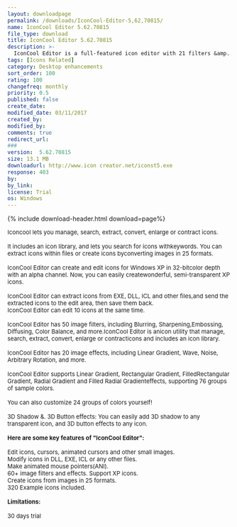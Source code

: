 ```yaml
---
layout: downloadpage
permalink: /downloads/IconCool-Editor-5,62,70815/
name: IconCool Editor 5.62.70815
file_type: download
title: IconCool Editor 5.62.70815
description: >-
  IconCool Editor is a full-featured icon editor with 21 filters &amp. 13 effects
tags: [Icons Related]
category: Desktop enhancements
sort_order: 100
rating: 100
changefreq: monthly
priority: 0.5
published: false
create_date: 
modified_date: 03/11/2017
created_by: 
modified_by: 
comments: true
redirect_url: 
### 
version:  5.62.70815
size: 13.1 MB
downloadurl: http://www.icon creator.net/iconst5.exe
response: 403
by: 
by_link: 
license: Trial 
os: Windows
---
```


{% include download-header.html download=page%}

<p style="fix-download-text !important">
<p><font size="2"><p>Iconcool lets you manage, search, extract, convert, enlarge or contract icons. <br />
<br />
It includes an icon library, and lets you search for icons withkeywords. You can extract icons within files or create icons byconverting images in 25 formats.<br />
<br />
IconCool Editor can create and edit icons for Windows XP in 32-bitcolor depth with an alpha channel. Now, you can easily createwonderful, semi-transparent XP icons. <br />
<br />
IconCool Editor can extract icons from EXE, DLL, ICL and other files,and send the extracted icons to the edit area, then save them back. <br />
IconCool Editor can edit 10 icons at the same time. <br />
<br />
IconCool Editor has 50 image filters, including Blurring, Sharpening,Embossing, Diffusing, Color Balance, and more.IconCool Editor is anicon utility that manage, search, extract, convert, enlarge or contracticons and includes an icon library.<br />
<br />
IconCool Editor has 20 image effects, including Linear Gradient, Wave, Noise, Arbitrary Rotation, and more.<br />
<br />
IconCool Editor supports Linear Gradient, Rectangular Gradient, FilledRectangular Gradient, Radial Gradient and Filled Radial Gradienteffects, supporting 76 groups of sample colors. <br />
<br />
You can also customize 24 groups of colors yourself!<br />
<br />
3D Shadow &amp;. 3D Button effects: You can easily add 3D shadow to any transparent icon, and 3D button effects to any icon.<br />
<br />
<span><strong>Here are some key features of "IconCool Editor":</strong></span><br />
<br />
Edit icons, cursors, animated cursors and other small images.<br />
Modify icons in DLL, EXE, ICL or any other files.<br />
Make animated mouse pointers(ANI).<br />
60+ image filters and effects. Support XP icons.<br />
Create icons from images in 25 formats.<br />
320 Example icons included.<br />
<br />
<span><strong>Limitations:</strong></span><br />
<br />
30 days trial</p></p></p>

